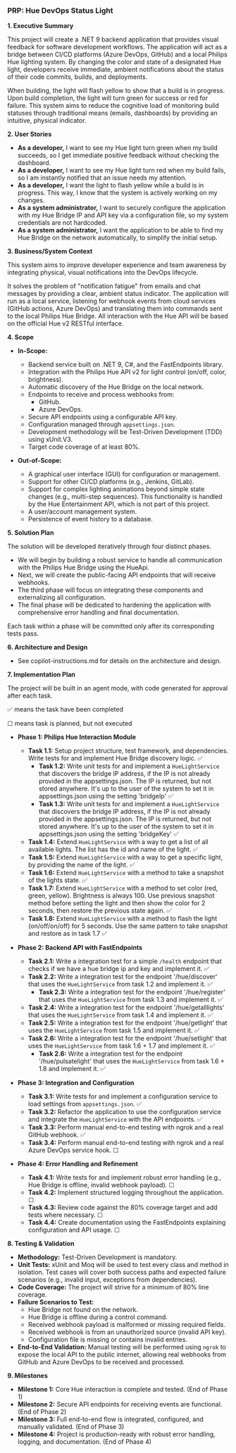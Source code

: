 ### **PRP: Hue DevOps Status Light**

**1. Executive Summary**

This project will create a .NET 9 backend application that provides visual feedback for software development workflows. 
The application will act as a bridge between CI/CD platforms (Azure DevOps, GitHub) and a local Philips Hue lighting system. 
By changing the color and state of a designated Hue light, developers receive immediate, ambient notifications about the status of their code commits, builds, and deployments.

When building, the light will flash yellow to show that a build is in progress. 
Upon build completion, the light will turn green for success or red for failure. 
This system aims to reduce the cognitive load of monitoring build statuses through traditional means (emails, dashboards) by providing an intuitive, physical indicator.

**2. User Stories**

*   **As a developer,** I want to see my Hue light turn green when my build succeeds, so I get immediate positive feedback without checking the dashboard.
*   **As a developer,** I want to see my Hue light turn red when my build fails, so I am instantly notified that an issue needs my attention.
*   **As a developer,** I want the light to flash yellow while a build is in progress. This way, I know that the system is actively working on my changes.
*   **As a system administrator,** I want to securely configure the application with my Hue Bridge IP and API key via a configuration file, so my system credentials are not hardcoded.
*   **As a system administrator,** I want the application to be able to find my Hue Bridge on the network automatically, to simplify the initial setup.

**3. Business/System Context**

This system aims to improve developer experience and team awareness by integrating physical, 
visual notifications into the DevOps lifecycle. 

It solves the problem of "notification fatigue" from emails and chat messages by providing a clear, ambient status indicator. 
The application will run as a local service, listening for webhook events from cloud services (GitHub actions, Azure DevOps) and translating them into commands sent to the local Philips Hue Bridge. 
All interaction with the Hue API will be based on the official Hue v2 RESTful interface.

**4. Scope**

*   **In-Scope:**
    *   Backend service built on .NET 9, C#, and the FastEndpoints library.
    *   Integration with the Philips Hue API v2 for light control (on/off, color, brightness).
    *   Automatic discovery of the Hue Bridge on the local network.
    *   Endpoints to receive and process webhooks from:
        *   GitHub.
        *   Azure DevOps.
    *   Secure API endpoints using a configurable API key.
    *   Configuration managed through `appsettings.json`.
    *   Development methodology will be Test-Driven Development (TDD) using xUnit.V3.
    *   Target code coverage of at least 80%.

*   **Out-of-Scope:**
    *   A graphical user interface (GUI) for configuration or management.
    *   Support for other CI/CD platforms (e.g., Jenkins, GitLab).
    *   Support for complex lighting animations beyond simple state changes (e.g., multi-step sequences). This functionality is handled by the Hue Entertainment API, which is not part of this project.
    *   A user/account management system.
    *   Persistence of event history to a database.

**5. Solution Plan**

The solution will be developed iteratively through four distinct phases. 

- We will begin by building a robust service to handle all communication with the Philips Hue Bridge using the HueApi. 
- Next, we will create the public-facing API endpoints that will receive webhooks. 
- The third phase will focus on integrating these components and externalizing all configuration. 
- The final phase will be dedicated to hardening the application with comprehensive error handling and final documentation. 

Each task within a phase will be committed only after its corresponding tests pass.

**6. Architecture and Design**

*   See copilot-instructions.md for details on the architecture and design.

**7. Implementation Plan**

The project will be built in an agent mode, with code generated for approval after each task.

✅ means the task have been completed

☐ means task is planned, but not executed

*   **Phase 1: Philips Hue Interaction Module**
    *   **Task 1.1:** Setup project structure, test framework, and dependencies. Write tests for and implement Hue Bridge discovery logic. ✅
        *   **Task 1.2:** Write unit tests for and implement a `HueLightService` that discovers the bridge IP address, if the IP is not already provided in the appsettings.json. The IP is returned, but not stored anywhere. It's up to the user of the system to set it in appsettings.json using the setting 'bridgeIp' ✅
        *   **Task 1.3:** Write unit tests for and implement a `HueLightService` that discovers the bridge IP address, if the IP is not already provided in the appsettings.json. The IP is returned, but not stored anywhere. It's up to the user of the system to set it in appsettings.json using the setting 'bridgeKey' ✅
    *   **Task 1.4:** Extend `HueLightService` with a way to get a list of all available lights. The list has the id and name of the light. ✅
    *   **Task 1.5:** Extend `HueLightService` with a way to get a specific light, by providing the name of the light. ✅
    *   **Task 1.6:** Extend `HueLightService` with a method to take a snapshot of the lights state.  ✅
    *   **Task 1.7:** Extend `HueLightService` with a method to set color (red, green, yellow). Brightness is always 100. Use previous snapshot method before setting the light and then show the color for 2 seconds, then restore the previous state again. ✅
    *   **Task 1.8:** Extend `HueLightService` with a method to flash the light (on/off/on/off) for 5 seconds. Use the same pattern to take snapshot and restore as in task 1.7 ✅

*   **Phase 2: Backend API with FastEndpoints**
    *   **Task 2.1:** Write a integration test for a simple `/health` endpoint that checks if we have a hue bridge ip and key and implement it. ✅
    *   **Task 2.2:** Write a integration test for the endpoint '/hue/discover' that uses the `HueLightService` from task 1.2 and implement it. ✅
        *   **Task 2.3:** Write a integration test for the endpoint '/hue/register' that uses the `HueLightService` from task 1.3 and implement it. ✅
    *   **Task 2.4:** Write a integration test for the endpoint '/hue/getalllights' that uses the `HueLightService` from task 1.4 and implement it. ✅
    *   **Task 2.5:** Write a integration test for the endpoint '/hue/getlight' that uses the `HueLightService` from task 1.5 and implement it. ✅
    *   **Task 2.6:** Write a integration test for the endpoint '/hue/setlight' that uses the `HueLightService` from task 1.6 + 1.7 and implement it. ✅
        *   **Task 2.6:** Write a integration test for the endpoint '/hue/pulsatelight' that uses the `HueLightService` from task 1.6 + 1.8 and implement it. ✅

*   **Phase 3: Integration and Configuration**
    *   **Task 3.1:** Write tests for and implement a configuration service to load settings from `appsettings.json`. ✅
    *   **Task 3.2:** Refactor the application to use the configuration service and integrate the `HueLightService` with the API endpoints. ✅
    *   **Task 3.3:** Perform manual end-to-end testing with ngrok and a real GitHub webhook. ✅
    *   **Task 3.4:** Perform manual end-to-end testing with ngrok and a real Azure DevOps service hook. ☐

*   **Phase 4: Error Handling and Refinement**
    *   **Task 4.1:** Write tests for and implement robust error handling (e.g., Hue Bridge is offline, invalid webhook payload). ☐
    *   **Task 4.2:** Implement structured logging throughout the application. ☐
    *   **Task 4.3:** Review code against the 80% coverage target and add tests where necessary. ☐
    *   **Task 4.4:** Create documentation using the FastEndpoints explaining configuration and API usage. ☐

**8. Testing & Validation**

*   **Methodology:** Test-Driven Development is mandatory.
*   **Unit Tests:** xUnit and Moq will be used to test every class and method in isolation. Test cases will cover both success paths and expected failure scenarios (e.g., invalid input, exceptions from dependencies).
*   **Code Coverage:** The project will strive for a minimum of 80% line coverage.
*   **Failure Scenarios to Test:**
    *   Hue Bridge not found on the network.
    *   Hue Bridge is offline during a control command.
    *   Received webhook payload is malformed or missing required fields.
    *   Received webhook is from an unauthorized source (invalid API key).
    *   Configuration file is missing or contains invalid entries.
*   **End-to-End Validation:** Manual testing will be performed using `ngrok` to expose the local API to the public internet, allowing real webhooks from GitHub and Azure DevOps to be received and processed.

**9. Milestones**

*   **Milestone 1:** Core Hue interaction is complete and tested. (End of Phase 1)
*   **Milestone 2:** Secure API endpoints for receiving events are functional. (End of Phase 2)
*   **Milestone 3:** Full end-to-end flow is integrated, configured, and manually validated. (End of Phase 3)
*   **Milestone 4:** Project is production-ready with robust error handling, logging, and documentation. (End of Phase 4)
